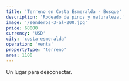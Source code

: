```yaml
---
title: 'Terreno en Costa Esmeralda - Bosque'
description: 'Rodeado de pinos y naturaleza.'
image: '/senderos-3-al-200.jpg'
price: 68000
currency: 'USD'
city: 'costa-esmeralda'
operation: 'venta'
propertyType: 'terreno'
area: 1100
---
```


Un lugar para desconectar.
